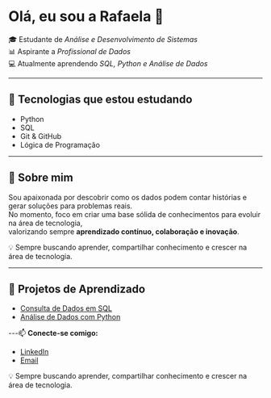 # Olá, eu sou a Rafaela 👋

🎓 Estudante de *Análise e Desenvolvimento de Sistemas*  
📊 Aspirante a *Profissional de Dados*  
💻 Atualmente aprendendo *SQL, Python e Análise de Dados*  

---

## 🚀 Tecnologias que estou estudando
- Python
- SQL
- Git & GitHub
- Lógica de Programação

---
## 🌱 Sobre mim
Sou apaixonada por descobrir como os dados podem contar histórias e gerar soluções para problemas reais.  
No momento, foco em criar uma base sólida de conhecimentos para evoluir na área de tecnologia,  
valorizando sempre **aprendizado contínuo, colaboração e inovação**.

💡 Sempre buscando aprender, compartilhar conhecimento e crescer na área de tecnologia.

---


## 📂 Projetos de Aprendizado
- [Consulta de Dados em SQL](link-do-repositorio)
- [Análise de Dados com Python](link-do-repositorio)

---📫 **Conecte-se comigo:**
- [LinkedIn](https://www.linkedin.com/in/rafaela-oliveira-94959237a?utm_source=share&utm_campaign=share_via&utm_content=profile&utm_medium=ios_app)
- [Email](mailto:seuemail@gmail.com)

💡 Sempre buscando aprender, compartilhar conhecimento e crescer na área de tecnologia.
